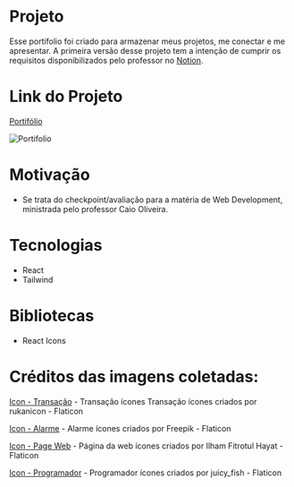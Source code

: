 # Projeto
Esse portifolio foi criado para armazenar meus projetos, me conectar e me apresentar. A primeira versão desse projeto tem a intenção de cumprir os requisitos disponibilizados pelo professor no [Notion](https://cherry-client-b8f.notion.site/CP2-Portf-lio-8bc1b15e60de4f4fb756614c1be9ed14).

# Link do Projeto
[Portifólio](https://portifolio-react-eight.vercel.app/)

![Portifolio](https://github.com/user-attachments/assets/17c52fbd-a890-4615-8980-62ba6576ee58)

# Motivação
 - Se trata do checkpoint/avaliação para a matéria de Web Development, ministrada pelo professor Caio Oliveira.

# Tecnologias
 - React
 - Tailwind 

# Bibliotecas
 - React Icons


# Créditos das imagens coletadas: 
[Icon - Transação](https://www.flaticon.com/br/icone-gratis/transacao_7736558?term=transa%C3%A7%C3%A3o&page=1&position=2&origin=search&related_id=7736558) - Transação ícones Transação ícones criados por rukanicon - Flaticon

[Icon - Alarme](https://www.flaticon.com/br/icone-gratis/alarme_2014901?term=alerta&page=1&position=12&origin=search&related_id=2014901)  - Alarme ícones criados por Freepik - Flaticon

[Icon - Page Web](https://www.flaticon.com/br/icone-gratis/pagina-da-internet_5394897?term=site&page=1&position=6&origin=search&related_id=5394897_) - Página da web ícones criados por Ilham Fitrotul Hayat - Flaticon

[Icon - Programador](https://www.flaticon.com/br/icone-gratis/programador_2409387?term=programador&page=1&position=1&origin=search&related_id=2409387) - Programador ícones criados por juicy_fish - Flaticon
